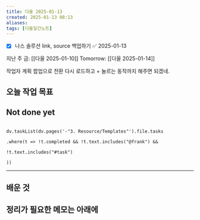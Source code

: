 ```yaml
---
title: 다울 2025-01-13
created: 2025-01-13 08:13
aliases: 
tags: [다울일간노트]
---
```

- [x] 나스 솔루션 link, source 백업하기 ✅ 2025-01-13

 지난 주 금: [[다울 2025-01-10]] 
 Tomorrow: [[다울 2025-01-14]] 


작업자 계획 팝업으로 전환
다시 로드하고 + 눌르는 동작까지 해주면 되겠네.


## 오늘 작업 목표




## Not done yet

```dataviewjs

dv.taskList(dv.pages('-"3. Resource/Templates"').file.tasks

.where(t => !t.completed && !t.text.includes("@frank") &&

!t.text.includes("#task")

))

```

---

## 배운 것




## 정리가 필요한 메모는 아래에



